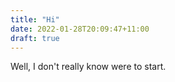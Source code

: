 ```yaml
---
title: "Hi"
date: 2022-01-28T20:09:47+11:00
draft: true
---
```


Well, I don't really know were to start. 

